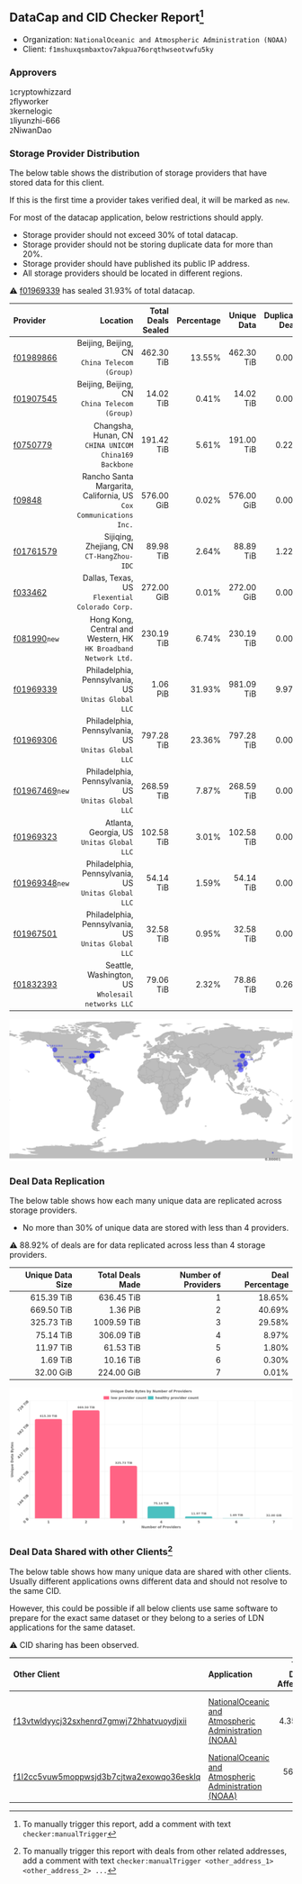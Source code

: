 ## DataCap and CID Checker Report[^1]
 - Organization: `NationalOceanic and Atmospheric Administration (NOAA)`
 - Client: `f1mshuxqsmbaxtov7akpua76orqthwseotvwfu5ky`
### Approvers
`1`cryptowhizzard<br/>`2`flyworker<br/>`3`kernelogic<br/>`1`liyunzhi-666<br/>`2`NiwanDao

### Storage Provider Distribution
The below table shows the distribution of storage providers that have stored data for this client.

If this is the first time a provider takes verified deal, it will be marked as `new`.

For most of the datacap application, below restrictions should apply.
 - Storage provider should not exceed 30% of total datacap.
 - Storage provider should not be storing duplicate data for more than 20%.
 - Storage provider should have published its public IP address.
 - All storage providers should be located in different regions.

⚠️ [f01969339](https://filfox.info/en/address/f01969339) has sealed 31.93% of total datacap.

| Provider                                                    |                                                             Location | Total Deals Sealed | Percentage | Unique Data | Duplicate Deals |
| :---------------------------------------------------------- | -------------------------------------------------------------------: | -----------------: | ---------: | ----------: | --------------: |
| [f01989866](https://filfox.info/en/address/f01989866)       |                     Beijing, Beijing, CN<br/>`China Telecom (Group)` |         462.30 TiB |     13.55% |  462.30 TiB |           0.00% |
| [f01907545](https://filfox.info/en/address/f01907545)       |                     Beijing, Beijing, CN<br/>`China Telecom (Group)` |          14.02 TiB |      0.41% |   14.02 TiB |           0.00% |
| [f0750779](https://filfox.info/en/address/f0750779)         |             Changsha, Hunan, CN<br/>`CHINA UNICOM China169 Backbone` |         191.42 TiB |      5.61% |  191.00 TiB |           0.22% |
| [f09848](https://filfox.info/en/address/f09848)             | Rancho Santa Margarita, California, US<br/>`Cox Communications Inc.` |         576.00 GiB |      0.02% |  576.00 GiB |           0.00% |
| [f01761579](https://filfox.info/en/address/f01761579)       |                         Sijiqing, Zhejiang, CN<br/>`CT-HangZhou-IDC` |          89.98 TiB |      2.64% |   88.89 TiB |           1.22% |
| [f033462](https://filfox.info/en/address/f033462)           |                    Dallas, Texas, US<br/>`Flexential Colorado Corp.` |         272.00 GiB |      0.01% |  272.00 GiB |           0.00% |
| [f081990](https://filfox.info/en/address/f081990)`new`      |   Hong Kong, Central and Western, HK<br/>`HK Broadband Network Ltd.` |         230.19 TiB |      6.74% |  230.19 TiB |           0.00% |
| [f01969339](https://filfox.info/en/address/f01969339)       |               Philadelphia, Pennsylvania, US<br/>`Unitas Global LLC` |           1.06 PiB |     31.93% |  981.09 TiB |           9.97% |
| [f01969306](https://filfox.info/en/address/f01969306)       |               Philadelphia, Pennsylvania, US<br/>`Unitas Global LLC` |         797.28 TiB |     23.36% |  797.28 TiB |           0.00% |
| [f01967469](https://filfox.info/en/address/f01967469)`new`  |               Philadelphia, Pennsylvania, US<br/>`Unitas Global LLC` |         268.59 TiB |      7.87% |  268.59 TiB |           0.00% |
| [f01969323](https://filfox.info/en/address/f01969323)       |                         Atlanta, Georgia, US<br/>`Unitas Global LLC` |         102.58 TiB |      3.01% |  102.58 TiB |           0.00% |
| [f01969348](https://filfox.info/en/address/f01969348)`new`  |               Philadelphia, Pennsylvania, US<br/>`Unitas Global LLC` |          54.14 TiB |      1.59% |   54.14 TiB |           0.00% |
| [f01967501](https://filfox.info/en/address/f01967501)       |               Philadelphia, Pennsylvania, US<br/>`Unitas Global LLC` |          32.58 TiB |      0.95% |   32.58 TiB |           0.00% |
| [f01832393](https://filfox.info/en/address/f01832393)       |                 Seattle, Washington, US<br/>`Wholesail networks LLC` |          79.06 TiB |      2.32% |   78.86 TiB |           0.26% |

<img src="https://raw.githubusercontent.com/data-preservation-programs/filplus-checker-assets/main/filecoin-project/filecoin-plus-large-datasets/issues/1682/1685761483885.png"/>

### Deal Data Replication
The below table shows how each many unique data are replicated across storage providers.

- No more than 30% of unique data are stored with less than 4 providers.

⚠️ 88.92% of deals are for data replicated across less than 4 storage providers.

| Unique Data Size | Total Deals Made | Number of Providers | Deal Percentage |
| ---------------: | ---------------: | ------------------: | --------------: |
|       615.39 TiB |       636.45 TiB |                   1 |          18.65% |
|       669.50 TiB |         1.36 PiB |                   2 |          40.69% |
|       325.73 TiB |      1009.59 TiB |                   3 |          29.58% |
|        75.14 TiB |       306.09 TiB |                   4 |           8.97% |
|        11.97 TiB |        61.53 TiB |                   5 |           1.80% |
|         1.69 TiB |        10.16 TiB |                   6 |           0.30% |
|        32.00 GiB |       224.00 GiB |                   7 |           0.01% |

<img src="https://raw.githubusercontent.com/data-preservation-programs/filplus-checker-assets/main/filecoin-project/filecoin-plus-large-datasets/issues/1682/1685761484608.png"/>

### Deal Data Shared with other Clients[^3]
The below table shows how many unique data are shared with other clients.
Usually different applications owns different data and should not resolve to the same CID.

However, this could be possible if all below clients use same software to prepare for the exact same dataset or they belong to a series of LDN applications for the same dataset.

⚠️ CID sharing has been observed.

| Other Client                                                                                                          | Application                                                                                                                             | Total Deals Affected | Unique CIDs | Approvers                                                                                                  |
| :-------------------------------------------------------------------------------------------------------------------- | :-------------------------------------------------------------------------------------------------------------------------------------- | -------------------: | ----------: | :--------------------------------------------------------------------------------------------------------- |
| [f13vtwldyycj32sxhenrd7gmwj72hhatvuoydjxii](https://filfox.info/en/address/f13vtwldyycj32sxhenrd7gmwj72hhatvuoydjxii) | [NationalOceanic and Atmospheric Administration \(NOAA\)](https://github.com/filecoin-project/filecoin-plus-large-datasets/issues/1483) |             4.35 PiB |      49,036 | `2`cryptowhizzard<br/>`2`flyworker<br/>`1`herrehesse<br/>`3`kernelogic<br/>`1`liyunzhi-666<br/>`3`NiwanDao |
| [f1l2cc5vuw5moppwsjd3b7cjtwa2exowqo36esklq](https://filfox.info/en/address/f1l2cc5vuw5moppwsjd3b7cjtwa2exowqo36esklq) | [NationalOceanic and Atmospheric Administration \(NOAA\)](https://github.com/filecoin-project/filecoin-plus-large-datasets/issues/1955) |           566.36 TiB |      17,135 | `1`cryptowhizzard<br/>`1`flyworker<br/>`2`kernelogic<br/>`1`NiwanDao                                       |

[^1]: To manually trigger this report, add a comment with text `checker:manualTrigger`

[^2]: Deals from those addresses are combined into this report as they are specified with `checker:manualTrigger`

[^3]: To manually trigger this report with deals from other related addresses, add a comment with text `checker:manualTrigger <other_address_1> <other_address_2> ...`
